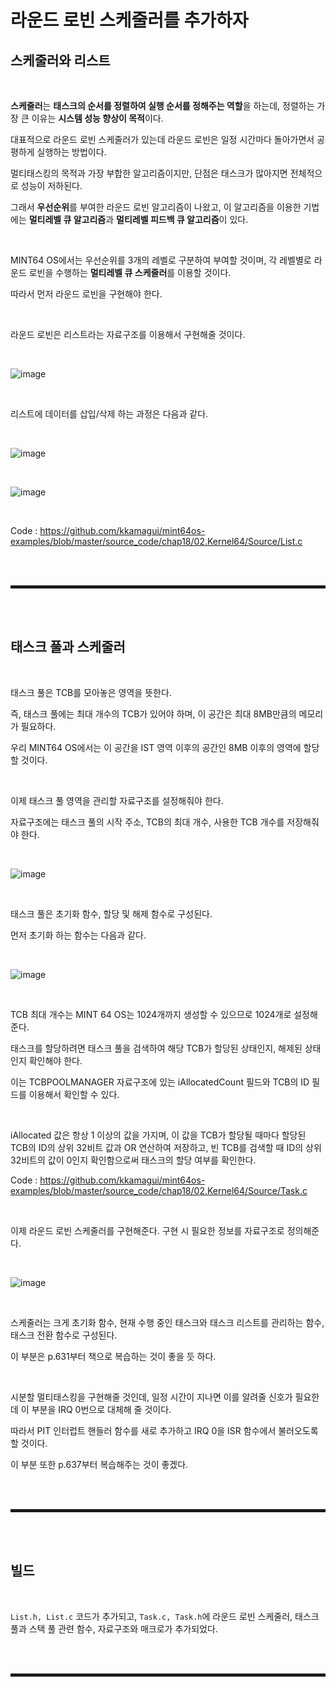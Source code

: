 # 라운드 로빈 스케줄러를 추가하자
## 스케줄러와 리스트

<br>

**스케줄러**는 **태스크의 순서를 정렬하여 실행 순서를 정해주는 역할**을 하는데, 정렬하는 가장 큰 이유는 **시스템 성능 향상이 목적**이다.

대표적으로 라운드 로빈 스케줄러가 있는데 라운드 로빈은 일정 시간마다 돌아가면서 공평하게 실행하는 방법이다.

멀티태스킹의 목적과 가장 부합한 알고리즘이지만, 단점은 태스크가 많아지면 전체적으로 성능이 저하된다.

그래서 **우선순위**를 부여한 라운드 로빈 알고리즘이 나왔고, 이 알고리즘을 이용한 기법에는 **멀티레벨 큐 알고리즘**과 **멀티레벨 피드백 큐 알고리즘**이 있다.

<br>

MINT64 OS에서는 우선순위를 3개의 레벨로 구분하여 부여할 것이며, 각 레벨별로 라운드 로빈을 수행하는 **멀티레벨 큐 스케줄러**를 이용할 것이다.

따라서 먼저 라운드 로빈을 구현해야 한다. 

<br>

라운드 로빈은 리스트라는 자료구조를 이용해서 구현해줄 것이다.

<br>

![image](https://user-images.githubusercontent.com/52172169/202891721-b3cf365e-9884-4eb5-a001-a3c501723558.png)

<br>

리스트에 데이터를 삽입/삭제 하는 과정은 다음과 같다.

<br>

![image](https://user-images.githubusercontent.com/52172169/202892001-f405dd85-b8a0-4be1-ae42-770b2c0b0f52.png)

<br>

![image](https://user-images.githubusercontent.com/52172169/202892008-932dfb61-d565-4c5f-982c-d2399a4a62d8.png)

<br>

Code : https://github.com/kkamagui/mint64os-examples/blob/master/source_code/chap18/02.Kernel64/Source/List.c

<br><br>
<hr style="border: 2px solid;">
<br><br>

## 태스크 풀과 스케줄러

<br>

태스크 풀은 TCB를 모아놓은 영역을 뜻한다.

즉, 태스크 풀에는 최대 개수의 TCB가 있어야 하며, 이 공간은 최대 8MB만큼의 메모리가 필요하다.

우리 MINT64 OS에서는 이 공간을 IST 영역 이후의 공간인 8MB 이후의 영역에 할당할 것이다.

<br>

이제 태스크 풀 영역을 관리할 자료구조를 설정해줘야 한다.

자료구조에는 태스크 풀의 시작 주소, TCB의 최대 개수, 사용한 TCB 개수를 저장해줘야 한다.

<br>

![image](https://user-images.githubusercontent.com/52172169/202892376-2440d419-752a-4ab4-b5d8-f7412ed35929.png)

<br>

태스크 풀은 초기화 함수, 할당 및 해제 함수로 구성된다.

먼저 초기화 하는 함수는 다음과 같다.

<br>

![image](https://user-images.githubusercontent.com/52172169/202892740-5be7e8c1-d7ef-4363-9446-c7ee7610dfeb.png)

<br>

TCB 최대 개수는 MINT 64 OS는 1024개까지 생성할 수 있으므로 1024개로 설정해준다.

태스크를 할당하려면 태스크 풀을 검색하여 해당 TCB가 할당된 상태인지, 해제된 상태인지 확인해야 한다.

이는 TCBPOOLMANAGER 자료구조에 있는 iAllocatedCount 필드와 TCB의 ID 필드를 이용해서 확인할 수 있다.

<br>

iAllocated 값은 항상 1 이상의 값을 가지며, 이 값을 TCB가 할당될 때마다 할당된 TCB의 ID의 상위 32비트 값과 OR 연산하여 저장하고, 빈 TCB를 검색할 때 ID의 상위 32비트의 값이 0인지 확인함으로써 태스크의 할당 여부를 확인한다.

Code : https://github.com/kkamagui/mint64os-examples/blob/master/source_code/chap18/02.Kernel64/Source/Task.c

<br>

이제 라운드 로빈 스케줄러를 구현해준다. 구현 시 필요한 정보를 자료구조로 정의해준다.

<br>

![image](https://user-images.githubusercontent.com/52172169/202893275-7280d5e0-a2a1-4c21-972c-684ad372681c.png)

<br>

스케줄러는 크게 초기화 함수, 현재 수행 중인 태스크와 태스크 리스트를 관리하는 함수, 태스크 전환 함수로 구성된다.

이 부분은 p.631부터 책으로 복습하는 것이 좋을 듯 하다. 

<br>

시분할 멀티태스킹을 구현해줄 것인데, 일정 시간이 지나면 이를 알려줄 신호가 필요한데 이 부분을 IRQ 0번으로 대체해 줄 것이다.

따라서 PIT 인터럽트 핸들러 함수를 새로 추가하고 IRQ 0을 ISR 함수에서 불러오도록 할 것이다.

이 부분 또한 p.637부터 복습해주는 것이 좋겠다.

<br><br>
<hr style="border: 2px solid;">
<br><br>

## 빌드

<br>

```List.h, List.c``` 코드가 추가되고, ```Task.c, Task.h```에 라운드 로빈 스케줄러, 태스크 풀과 스택 풀 관련 함수, 자료구조와 매크로가 추가되었다.





<br><br>
<hr style="border: 2px solid;">
<br><br>
